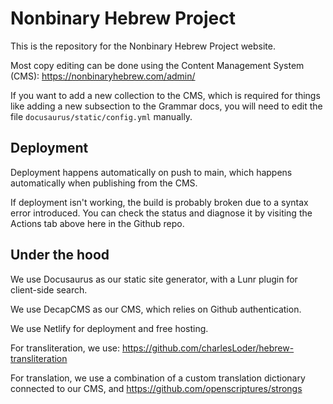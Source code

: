 # Nonbinary Hebrew Project

This is the repository for the Nonbinary Hebrew Project website.

Most copy editing can be done using the Content Management System (CMS): https://nonbinaryhebrew.com/admin/

If you want to add a new collection to the CMS, which is required for things like adding a new subsection to the Grammar docs,
you will need to edit the file `docusaurus/static/config.yml` manually.

## Deployment
Deployment happens automatically on push to main, which happens automatically when publishing from the CMS.

If deployment isn't working, the build is probably broken due to a syntax error introduced.
You can check the status and diagnose it by visiting the Actions tab above here in the Github repo.

## Under the hood
We use Docusaurus as our static site generator, with a Lunr plugin for client-side search.

We use DecapCMS as our CMS, which relies on Github authentication.

We use Netlify for deployment and free hosting.

For transliteration, we use: https://github.com/charlesLoder/hebrew-transliteration

For translation, we use a combination of a custom translation dictionary connected to our CMS, and https://github.com/openscriptures/strongs
